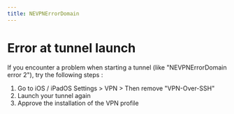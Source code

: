 ```yaml
---
title: NEVPNErrorDomain
---
```


# Error at tunnel launch
If you encounter a problem when starting a tunnel (like "NEVPNErrorDomain error 2"), try the following steps :

1. Go to iOS / iPadOS Settings > VPN > Then remove "VPN-Over-SSH"
2. Launch your tunnel again
3. Approve the installation of the VPN profile